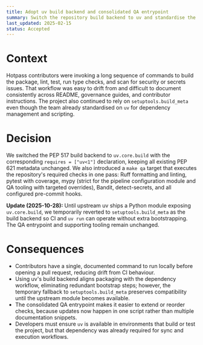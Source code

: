 ```yaml
---
title: Adopt uv build backend and consolidated QA entrypoint
summary: Switch the repository build backend to uv and standardise the QA workflow behind a single command.
last_updated: 2025-02-15
status: Accepted
---
```


# Context

Hotpass contributors were invoking a long sequence of commands to build the
package, lint, test, run type checks, and scan for security or secrets issues.
That workflow was easy to drift from and difficult to document consistently
across README, governance guides, and contributor instructions. The project also
continued to rely on `setuptools.build_meta` even though the team already
standardised on `uv` for dependency management and scripting.

# Decision

We switched the PEP 517 build backend to `uv.core.build` with the corresponding
`requires = ["uv<1"]` declaration, keeping all existing PEP 621 metadata
unchanged. We also introduced a `make qa` target that executes the
repository's required checks in one pass: Ruff formatting and linting, pytest
with coverage, mypy (strict for the pipeline configuration module and QA tooling with targeted
overrides), Bandit, detect-secrets, and all configured pre-commit hooks.

**Update (2025-10-28):** Until upstream uv ships a Python module exposing
`uv.core.build`, we temporarily reverted to `setuptools.build_meta` as the build
backend so CI and `uv run` can operate without extra bootstrapping. The QA
entrypoint and supporting tooling remain unchanged.

# Consequences

- Contributors have a single, documented command to run locally before opening
  a pull request, reducing drift from CI behaviour.
- Using uv's build backend aligns packaging with the dependency workflow,
  eliminating redundant bootstrap steps; however, the temporary fallback to
  `setuptools.build_meta` preserves compatibility until the upstream module
  becomes available.
- The consolidated QA entrypoint makes it easier to extend or reorder checks,
  because updates now happen in one script rather than multiple documentation
  snippets.
- Developers must ensure `uv` is available in environments that build or test
  the project, but that dependency was already required for sync and execution
  workflows.
